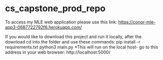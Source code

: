 # cs_capstone_prod_repo

To access my MLE web application please use this link: https://conor-mle-app3-0687722792f6.herokuapp.com/

If you would like to download this project and run it locally, after the download cd into the folder and use these commands:
pip install -r requirements.txt
python3 main.py
*This will run on the local host- go to this address in your web browser: http://localhost:5000/
